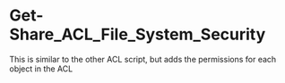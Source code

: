 # Get-Share_ACL_File_System_Security
This is similar to the other ACL script, but adds the permissions for each object in the ACL
